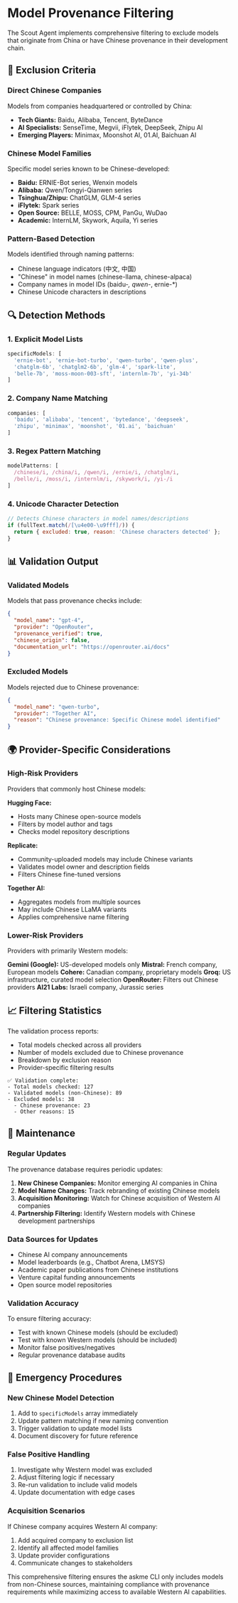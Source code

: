 # Model Provenance Filtering

The Scout Agent implements comprehensive filtering to exclude models that originate from China or have Chinese provenance in their development chain.

## 🚫 Exclusion Criteria

### Direct Chinese Companies
Models from companies headquartered or controlled by China:
- **Tech Giants:** Baidu, Alibaba, Tencent, ByteDance
- **AI Specialists:** SenseTime, Megvii, iFlytek, DeepSeek, Zhipu AI
- **Emerging Players:** Minimax, Moonshot AI, 01.AI, Baichuan AI

### Chinese Model Families
Specific model series known to be Chinese-developed:
- **Baidu:** ERNIE-Bot series, Wenxin models
- **Alibaba:** Qwen/Tongyi-Qianwen series
- **Tsinghua/Zhipu:** ChatGLM, GLM-4 series
- **iFlytek:** Spark series
- **Open Source:** BELLE, MOSS, CPM, PanGu, WuDao
- **Academic:** InternLM, Skywork, Aquila, Yi series

### Pattern-Based Detection
Models identified through naming patterns:
- Chinese language indicators (中文, 中国)
- "Chinese" in model names (chinese-llama, chinese-alpaca)
- Company names in model IDs (baidu-*, qwen-*, ernie-*)
- Chinese Unicode characters in descriptions

## 🔍 Detection Methods

### 1. Explicit Model Lists
```javascript
specificModels: [
  'ernie-bot', 'ernie-bot-turbo', 'qwen-turbo', 'qwen-plus',
  'chatglm-6b', 'chatglm2-6b', 'glm-4', 'spark-lite',
  'belle-7b', 'moss-moon-003-sft', 'internlm-7b', 'yi-34b'
]
```

### 2. Company Name Matching
```javascript
companies: [
  'baidu', 'alibaba', 'tencent', 'bytedance', 'deepseek',
  'zhipu', 'minimax', 'moonshot', '01.ai', 'baichuan'
]
```

### 3. Regex Pattern Matching
```javascript
modelPatterns: [
  /chinese/i, /china/i, /qwen/i, /ernie/i, /chatglm/i,
  /belle/i, /moss/i, /internlm/i, /skywork/i, /yi-/i
]
```

### 4. Unicode Character Detection
```javascript
// Detects Chinese characters in model names/descriptions
if (fullText.match(/[\u4e00-\u9fff]/)) {
  return { excluded: true, reason: 'Chinese characters detected' };
}
```

## 📊 Validation Output

### Validated Models
Models that pass provenance checks include:
```json
{
  "model_name": "gpt-4",
  "provider": "OpenRouter",
  "provenance_verified": true,
  "chinese_origin": false,
  "documentation_url": "https://openrouter.ai/docs"
}
```

### Excluded Models
Models rejected due to Chinese provenance:
```json
{
  "model_name": "qwen-turbo",
  "provider": "Together AI",
  "reason": "Chinese provenance: Specific Chinese model identified"
}
```

## 🌍 Provider-Specific Considerations

### High-Risk Providers
Providers that commonly host Chinese models:

**Hugging Face:**
- Hosts many Chinese open-source models
- Filters by model author and tags
- Checks model repository descriptions

**Replicate:**
- Community-uploaded models may include Chinese variants
- Validates model owner and description fields
- Filters Chinese fine-tuned versions

**Together AI:**
- Aggregates models from multiple sources
- May include Chinese LLaMA variants
- Applies comprehensive name filtering

### Lower-Risk Providers
Providers with primarily Western models:

**Gemini (Google):** US-developed models only
**Mistral:** French company, European models
**Cohere:** Canadian company, proprietary models
**Groq:** US infrastructure, curated model selection
**OpenRouter:** Filters out Chinese providers
**AI21 Labs:** Israeli company, Jurassic series

## 📈 Filtering Statistics

The validation process reports:
- Total models checked across all providers
- Number of models excluded due to Chinese provenance
- Breakdown by exclusion reason
- Provider-specific filtering results

```
✅ Validation complete:
- Total models checked: 127
- Validated models (non-Chinese): 89
- Excluded models: 38
  - Chinese provenance: 23
  - Other reasons: 15
```

## 🔄 Maintenance

### Regular Updates
The provenance database requires periodic updates:

1. **New Chinese Companies:** Monitor emerging AI companies in China
2. **Model Name Changes:** Track rebranding of existing Chinese models
3. **Acquisition Monitoring:** Watch for Chinese acquisition of Western AI companies
4. **Partnership Filtering:** Identify Western models with Chinese development partnerships

### Data Sources for Updates
- Chinese AI company announcements
- Model leaderboards (e.g., Chatbot Arena, LMSYS)
- Academic paper publications from Chinese institutions
- Venture capital funding announcements
- Open source model repositories

### Validation Accuracy
To ensure filtering accuracy:
- Test with known Chinese models (should be excluded)
- Test with known Western models (should be included)
- Monitor false positives/negatives
- Regular provenance database audits

## 🚨 Emergency Procedures

### New Chinese Model Detection
1. Add to `specificModels` array immediately
2. Update pattern matching if new naming convention
3. Trigger validation to update model lists
4. Document discovery for future reference

### False Positive Handling
1. Investigate why Western model was excluded
2. Adjust filtering logic if necessary
3. Re-run validation to include valid models
4. Update documentation with edge cases

### Acquisition Scenarios
If Chinese company acquires Western AI company:
1. Add acquired company to exclusion list
2. Identify all affected model families
3. Update provider configurations
4. Communicate changes to stakeholders

This comprehensive filtering ensures the askme CLI only includes models from non-Chinese sources, maintaining compliance with provenance requirements while maximizing access to available Western AI capabilities.